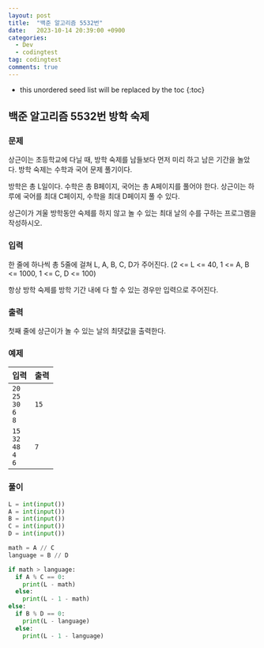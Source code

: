 ```yaml
---
layout: post
title:  "백준 알고리즘 5532번"
date:   2023-10-14 20:39:00 +0900
categories:
  - Dev
  - codingtest
tag: codingtest
comments: true
---
```


* this unordered seed list will be replaced by the toc
{:toc}

## 백준 알고리즘 5532번 방학 숙제

### 문제

상근이는 초등학교에 다닐 때, 방학 숙제를 남들보다 먼저 미리 하고 남은 기간을 놀았다. 방학 숙제는 수학과 국어 문제 풀기이다.

방학은 총 L일이다. 수학은 총 B페이지, 국어는 총 A페이지를 풀어야 한다. 상근이는 하루에 국어를 최대 C페이지, 수학을 최대 D페이지 풀 수 있다.

상근이가 겨울 방학동안 숙제를 하지 않고 놀 수 있는 최대 날의 수를 구하는 프로그램을 작성하시오.

### 입력

한 줄에 하나씩 총 5줄에 걸쳐 L, A, B, C, D가 주어진다. (2 <= L <= 40, 1 <= A, B <= 1000, 1 <= C, D <= 100)

항상 방학 숙제를 방학 기간 내에 다 할 수 있는 경우만 입력으로 주어진다.

### 출력

첫째 줄에 상근이가 놀 수 있는 날의 최댓값을 출력한다.

### 예제

| 입력 | 출력 |
| --- | --- |
| `20` <br/> `25` <br/> `30` <br/> `6` <br/> `8` | `15` |
| `15` <br/> `32` <br/> `48` <br/> `4` <br/> `6` | `7` |

### 풀이

```py
L = int(input())
A = int(input())
B = int(input())
C = int(input())
D = int(input())

math = A // C
language = B // D

if math > language:
  if A % C == 0:
    print(L - math)
  else:
    print(L - 1 - math)
else:
  if B % D == 0:
    print(L - language)
  else:
    print(L - 1 - language)
```
